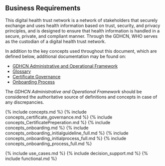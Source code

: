 ## Business Requirements 

This digital health trust network is a network of stakeholders that securely exchange and uses health information based on trust, security, and privacy principles, and is designed to ensure that health information is handled in a secure, private, and compliant manner.  Through the GDHCN, WHO serves as the custodian of a digital health trust network.

In addition to the key concepts used throughout this document, which are defined below, additional documentation may be found on:
* <a href="GDHCN_Administrative_and_Operational_Framework.pdf">GDHCN Administrative and Operational Framework</a>
* [Glossary](concepts.html)
* [Certificate Governance](concepts_certificate_governance.html)
* [Onboarding Process](concepts_onboarding.html)

The <i>GDHCN Administrative and Operational Framework</i> should be considered the authoritative source of definitions and concepts in case of any discrepancies.


{% include concepts.md %}
  {% include concepts_certificate_governance.md %}
  {% include concepts_CertificatePreperation.md %}
  {% include concepts_onboarding.md %}
  {% include concepts_onboarding_initialguideline_full.md %}
  {% include concepts_onboarding_initialprocess_full.md %}
  {% include concepts_onboarding_process_full.md %}

{% include use_cases.md %}
{% include decision_support.md %}
{% include functional.md %}
